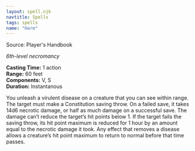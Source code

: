 ```yaml
---
layout: spell.njk
navtitle: Spells
tags: spells
name: "Harm"
---
```

Source: Player's Handbook

_6th-level necromancy_

**Casting Time:** 1 action  
**Range:** 60 feet  
**Components:** V, S  
**Duration:** Instantanous

You unleash a virulent disease on a creature that you can see within range. The target must make a Constitution saving throw. On a failed save, it takes 14d6 necrotic damage, or half as much damage on a successful save. The damage can’t reduce the target’s hit points below 1. If the target fails the saving throw, its hit point maximum is reduced for 1 hour by an amount equal to the necrotic damage it took. Any effect that removes a disease allows a creature’s hit point maximum to return to normal before that time passes.